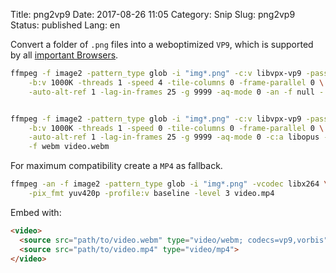Title: png2vp9
Date: 2017-08-26 11:05
Category: Snip
Slug: png2vp9
Status: published
Lang: en

Convert a folder of `.png` files into a weboptimized `VP9`, which is supported
by all [important Browsers](http://caniuse.com/webm/embed).

```bash
ffmpeg -f image2 -pattern_type glob -i "img*.png" -c:v libvpx-vp9 -pass 1  \
    -b:v 1000K -threads 1 -speed 4 -tile-columns 0 -frame-parallel 0 \
    -auto-alt-ref 1 -lag-in-frames 25 -g 9999 -aq-mode 0 -an -f null -


ffmpeg -f image2 -pattern_type glob -i "img*.png" -c:v libvpx-vp9 -pass 2 \
    -b:v 1000K -threads 1 -speed 0 -tile-columns 0 -frame-parallel 0 \
    -auto-alt-ref 1 -lag-in-frames 25 -g 9999 -aq-mode 0 -c:a libopus -b:a 64k \
    -f webm video.webm
```

For maximum compatibility create a `MP4` as fallback.

```bash
ffmpeg -an -f image2 -pattern_type glob -i "img*.png" -vcodec libx264 \
    -pix_fmt yuv420p -profile:v baseline -level 3 video.mp4
```

Embed with:

```html
<video>
  <source src="path/to/video.webm" type="video/webm; codecs=vp9,vorbis">
  <source src="path/to/video.mp4" type="video/mp4">
</video>
```
